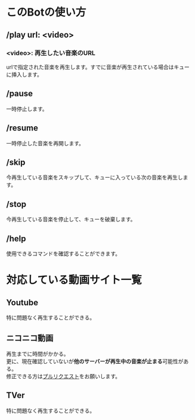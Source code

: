 # このBotの使い方
## /play **url**: &lt;video&gt;
### &lt;video&gt;: 再生したい音楽のURL
urlで指定された音楽を再生します。すでに音楽が再生されている場合はキューに挿入します。
## /pause
一時停止します。
## /resume
一時停止した音楽を再開します。
## /skip
今再生している音楽をスキップして、キューに入っている次の音楽を再生します。
## /stop
今再生している音楽を停止して、キューを破棄します。
## /help
使用できるコマンドを確認することができます。

# 対応している動画サイト一覧
## Youtube
特に問題なく再生することができる。
## ニコニコ動画
再生までに時間がかかる。  
更に、現在確認していないが**他のサーバーが再生中の音楽が止まる**可能性がある。  
修正できる方は[プルリクエスト](https://github.com/nennneko5787/neko-s-Music-Bot/pulls/)をお願いします。
## TVer
特に問題なく再生することができる。